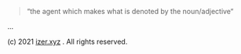 > “the agent which makes what is denoted by the noun/adjective“

...

(c) 2021 [izer.xyz](https://izer.xyz) . All rights reserved. 
